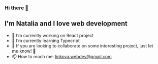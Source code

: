 ### Hi there 👋

## I'm Natalia and I love web development

- 🔭 I’m currently working on React project
- 🌱 I’m currently learning Typecript
- 👯 If ypu are looking to collaborate on some interesting project, just let me know! :green_heart:
- 📫 How to reach me: linkova.webdev@gmail.com
